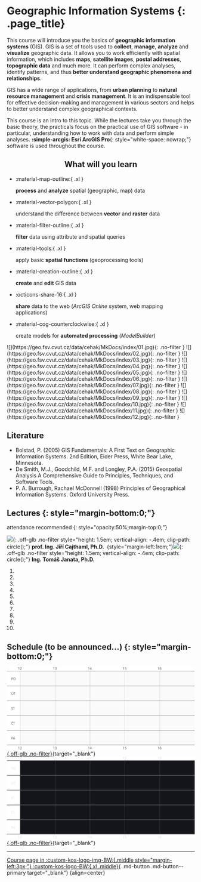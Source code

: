 
# Geographic Information Systems {: .page_title}

This course will introduce you the basics of __geographic information systems__ (GIS). GIS is a set of tools used to __collect__, __manage__, __analyze__ and __visualize__ geographic data. It allows you to work efficiently with spatial information, which includes __maps__, __satellite images__, __postal addresses__, __topographic data__ and much more. It can perform complex analyses, identify patterns, and thus __better understand geographic phenomena and relationships__.

GIS has a wide range of applications, from __urban planning__ to __natural resource management__ and __crisis management__. It is an indispensable tool for effective decision-making and management in various sectors and helps to better understand complex geographical contexts.

This course is an intro to this topic. While the lectures take you through the basic theory, the practicals focus on the practical use of GIS software - in particular, understanding how to work with data and perform simple analyses. __:simple-arcgis: Esri ArcGIS Pro__{: style="white-space: nowrap;"} software is used throughout the course.

<h2 style="text-align:center;">What will you learn</h2>
<!-- styl je zde pridany HTML tagem (ne pomoci '##'), aby se text neobjevil v tabulce obsahu vlevo na strance -->

<div class="grid cards grid_icon_info smaller_padding" markdown> <!-- specificky format gridu (trida "grid_icon_info") na miru uvodni strance predmetu -->

-   :material-map-outline:{ .xl }

    __process__ and __analyze__ spatial (geographic, map) data

-   :material-vector-polygon:{ .xl }

    understand the difference between __vector__ and __raster__ data

-   :material-filter-outline:{ .xl }

    __filter__ data using attribute and spatial queries

-   :material-tools:{ .xl }

    apply basic __spatial functions__ (geoprocessing tools)

-   :material-creation-outline:{ .xl }

    __create__ and __edit__ GIS data

-   :octicons-share-16:{ .xl }

    __share__ data to the web (_ArcGIS Online_ system, web mapping applications)

-   :material-cog-counterclockwise:{ .xl }

    create models for __automated processing__ (_ModelBuilder_)


</div>

<div class="gallery_container" markdown>
![](https://geo.fsv.cvut.cz/data/cehak/MkDocs/index/01.jpg){: .no-filter }
![](https://geo.fsv.cvut.cz/data/cehak/MkDocs/index/02.jpg){: .no-filter }
![](https://geo.fsv.cvut.cz/data/cehak/MkDocs/index/03.jpg){: .no-filter }
![](https://geo.fsv.cvut.cz/data/cehak/MkDocs/index/04.jpg){: .no-filter }
![](https://geo.fsv.cvut.cz/data/cehak/MkDocs/index/05.jpg){: .no-filter }
![](https://geo.fsv.cvut.cz/data/cehak/MkDocs/index/06.jpg){: .no-filter }
![](https://geo.fsv.cvut.cz/data/cehak/MkDocs/index/07.jpg){: .no-filter }
![](https://geo.fsv.cvut.cz/data/cehak/MkDocs/index/08.jpg){: .no-filter }
![](https://geo.fsv.cvut.cz/data/cehak/MkDocs/index/09.jpg){: .no-filter }
![](https://geo.fsv.cvut.cz/data/cehak/MkDocs/index/10.jpg){: .no-filter }
![](https://geo.fsv.cvut.cz/data/cehak/MkDocs/index/11.jpg){: .no-filter }
![](https://geo.fsv.cvut.cz/data/cehak/MkDocs/index/12.jpg){: .no-filter }
</div>

## Literature

- Bolstad, P. (2005) GIS Fundamentals: A First Text on Geographic Information Systems. 2nd Edition, Eider Press, White Bear Lake, Minnesota.
- De Smith, M.J., Goodchild, M.F. and Longley, P.A. (2015) Geospatial Analysis A Comprehensive Guide to Principles, Techniques, and Software Tools.
- P. A. Burrough, Rachael McDonnell (1998) Principles of Geographical Information Systems. Oxford University Press.

## Lectures {: style="margin-bottom:0;"}

attendance recommended
{: style="opacity:50%;margin-top:0;"}

![](https://geomatics.fsv.cvut.cz/wp-content/uploads/2022/01/03-edit_export@0.5x-1.jpg){: .off-glb .no-filter style="height: 1.5em; vertical-align: -.4em; clip-path: circle();"} 
__prof. Ing. Jiří Cajthaml, Ph.D.__ __&nbsp;__{style="margin-left:1rem;"}![](https://geomatics.fsv.cvut.cz/wp-content/uploads/2022/01/iconmonstr-user-male-thin.png){: .off-glb .no-filter style="height: 1.5em; vertical-align: -.4em; clip-path: circle();"} 
__Ing. Tomáš Janata, Ph.D.__

1. &nbsp;
2. &nbsp;
3. &nbsp;
4. &nbsp;
5. &nbsp;
6. &nbsp;
7. &nbsp;
8. &nbsp;
9. &nbsp;
10. &nbsp;

## Schedule (to be announced...) {: style="margin-bottom:0;"}

[![](./assets/index/schedule.svg#only-light){.off-glb .no-filter}](https://kos.cvut.cz/schedule/course/155GISE/semester/B241){target="_blank"}
[![](./assets/index/schedule_dark.svg#only-dark){.off-glb .no-filter}](https://kos.cvut.cz/schedule/course/155GISE/semester/B241){target="_blank"}

---

[Course page in :custom-kos-logo-img-BW:{.middle style="margin-left:3px;"} :custom-kos-logo-BW:{.xl .middle}](https://kos.cvut.cz/course-syllabus/155GISE/B241 "KOS is the official university administration system"){ .md-button .md-button--primary target="_blank"}
{align=center}

<br>